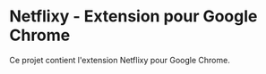 # Netflixy - Extension pour Google Chrome
Ce projet contient l'extension Netflixy pour Google Chrome.
